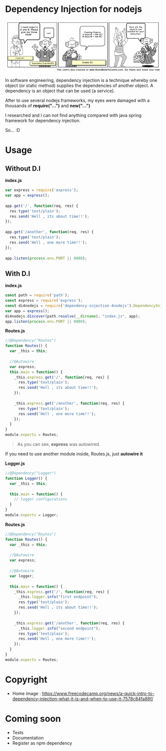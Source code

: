 # Dependency Injection for nodejs

![home](https://raw.githubusercontent.com/jrichardsz/static_resources/master/dependency-injection/dependency-injection.png)

In software engineering, dependency injection is a technique whereby one object (or static method) supplies the dependencies of another object. A dependency is an object that can be used (a service).

After to use several nodejs frameworks, my eyes were damaged with a thousands of **require("...")** and **new("...")**

I researched and I can not find anything compared with java spring framework for dependency injection.

So... :D

# Usage

## Without D.I

**index.js**
```js
var express = require('express');
var app = express();

app.get('/', function(req, res) {
  res.type('text/plain');
  res.send('Hell , its about time!!');
});

app.get('/another', function(req, res) {
  res.type('text/plain');
  res.send('Hell , one more time!!');
});

app.listen(process.env.PORT || 8080);
```

## With D.I

**index.js**
```js
const path = require('path');
const express = require('express');
const di4nodejs = require('dependency-injection-4nodejs').DependencyInjection;
var app = express();
di4nodejs.discover(path.resolve(__dirname), "index.js", app);
app.listen(process.env.PORT || 8080);
```

**Routes.js**
```js
//@Dependency("Routes")
function Routes() {
  var _this = this;

  //@Autowire
  var express;
  this.main = function() {
    _this.express.get('/', function(req, res) {
      res.type('text/plain');
      res.send('Hell , its about time!!');
    });

    _this.express.get('/another', function(req, res) {
      res.type('text/plain');
      res.send('Hell , one more time!!');
    });
  }
}
module.exports = Routes;
```

> As you can see, **express** was autowired.

If you need to use another module inside, Routes.js, just **autowire it**

**Logger.js**
```js
//@Dependency("Logger")
function Logger() {
  var _this = this;

  this.main = function() {
    // logger configurations
  }
}
module.exports = Logger;
```

**Routes.js**
```js
//@Dependency("Routes")
function Routes() {
  var _this = this;

  //@Autowire
  var express;

  //@Autowire
  var logger;

  this.main = function() {
    _this.express.get('/', function(req, res) {
      _this.logger.info("first endpoint");
      res.type('text/plain');
      res.send('Hell , its about time!!');
    });

    _this.express.get('/another', function(req, res) {
      _this.logger.info("second endpoint");
      res.type('text/plain');
      res.send('Hell , one more time!!');
    });
  }
}
module.exports = Routes;
```

# Copyright

- Home image : https://www.freecodecamp.org/news/a-quick-intro-to-dependency-injection-what-it-is-and-when-to-use-it-7578c84fa88f/

# Coming soon

- Tests
- Documentation
- Register as npm dependency
